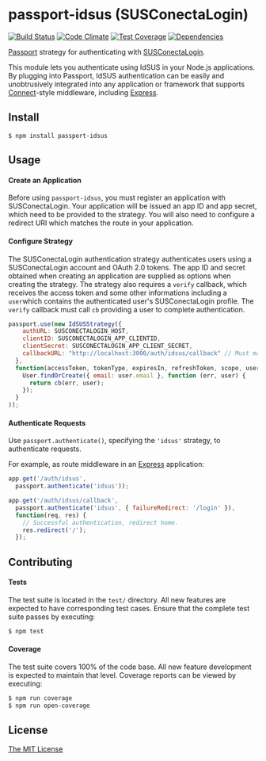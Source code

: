 # passport-idsus (SUSConectaLogin)

[![Build Status](https://travis-ci.org/saviogl/passport-idsus.svg?branch=master)](https://travis-ci.org/saviogl/passport-idsus)
[![Code Climate](https://codeclimate.com/github/saviogl/passport-idsus/badges/gpa.svg)](https://codeclimate.com/github/saviogl/passport-idsus)
[![Test Coverage](https://codeclimate.com/github/saviogl/passport-idsus/badges/coverage.svg)](https://codeclimate.com/github/saviogl/passport-idsus/coverage)
[![Dependencies](https://david-dm.org/saviogl/passport-idsus.svg)](https://david-dm.org/saviogl/passport-idsus)


[Passport](http://passportjs.org/) strategy for authenticating with [SUSConectaLogin](https://login.susconecta.org.br/login/?next=/edit/).

This module lets you authenticate using IdSUS in your Node.js applications.
By plugging into Passport, IdSUS authentication can be easily and
unobtrusively integrated into any application or framework that supports
[Connect](http://www.senchalabs.org/connect/)-style middleware, including
[Express](http://expressjs.com/).

## Install

    $ npm install passport-idsus

## Usage

#### Create an Application

Before using `passport-idsus`, you must register an application with SUSConectaLogin. Your application will be issued an app ID and app secret, which need to be provided to the strategy. You will also need to configure a redirect URI which matches the route in your application.

#### Configure Strategy

The SUSConectaLogin authentication strategy authenticates users using a SUSConectaLogin account and OAuth 2.0 tokens. The app ID and secret obtained when creating an application are supplied as options when creating the strategy. The strategy also requires a `verify` callback, which receives the access token and some other informations including a `user`which contains the authenticated user's SUSConectaLogin profile. The `verify` callback must call `cb` providing a user to complete authentication.

```js
passport.use(new IdSUSStrategy({
    authURL: SUSCONECTALOGIN_HOST,
    clientID: SUSCONECTALOGIN_APP_CLIENTID,
    clientSecret: SUSCONECTALOGIN_APP_CLIENT_SECRET,
    callbackURL: "http://localhost:3000/auth/idsus/callback" // Must match the callback registered in the app
  },
  function(accessToken, tokenType, expiresIn, refreshToken, scope, user, cb) {
    User.findOrCreate({ email: user.email }, function (err, user) {
      return cb(err, user);
    });
  }
));
```

#### Authenticate Requests

Use `passport.authenticate()`, specifying the `'idsus'` strategy, to authenticate requests.

For example, as route middleware in an [Express](http://expressjs.com/)
application:

```js
app.get('/auth/idsus',
  passport.authenticate('idsus'));

app.get('/auth/idsus/callback',
  passport.authenticate('idsus', { failureRedirect: '/login' }),
  function(req, res) {
    // Successful authentication, redirect home.
    res.redirect('/');
  });
```

## Contributing

#### Tests

The test suite is located in the `test/` directory.  All new features are
expected to have corresponding test cases. Ensure that the complete test suite
passes by executing:

```bash
$ npm test
```

#### Coverage

The test suite covers 100% of the code base. All new feature development is
expected to maintain that level.  Coverage reports can be viewed by executing:

```bash
$ npm run coverage
$ npm run open-coverage
```

## License

[The MIT License](http://opensource.org/licenses/MIT)
